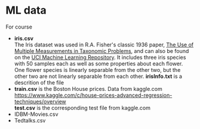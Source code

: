 # ML data
For course
* **iris.csv**  
  The Iris dataset was used in R.A. Fisher's classic 1936 paper, [The Use of Multiple Measurements in Taxonomic Problems](http://rcs.chemometrics.ru/Tutorials/classification/Fisher.pdf), and can also be found on the [UCI Machine Learning Repository](http://archive.ics.uci.edu/ml/).
  It includes three iris species with 50 samples each as well as some properties about each flower. One flower species is linearly separable from the other two, but the other two are not linearly separable from each other.
  **irisInfo.txt** is a descrition of the file
* **train.csv** is the Boston House prices. Data from kaggle.com  
https://www.kaggle.com/c/house-prices-advanced-regression-techniques/overview  
**test.csv** is the corresponding test file from kaggle.com
* IDBM-Movies.csv
* Tedtalks.csv

